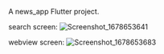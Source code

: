 

A news_app Flutter project.

search screen:
![Screenshot_1678653641](https://user-images.githubusercontent.com/74424030/224573046-13044256-3bf9-4727-90a0-91a4d45bf300.png)

webview screen:
![Screenshot_1678653683](https://user-images.githubusercontent.com/74424030/224573154-99d5f849-feb3-4bef-b3fb-2b5429348b2e.png)




